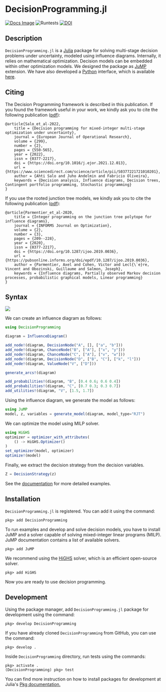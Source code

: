 # DecisionProgramming.jl
[![Docs Image](https://img.shields.io/badge/docs-latest-blue.svg)](https://gamma-opt.github.io/DecisionProgramming.jl/dev/)
![Runtests](https://github.com/gamma-opt/DecisionProgramming.jl/workflows/Runtests/badge.svg)
[![DOI](https://zenodo.org/badge/269314037.svg)](https://zenodo.org/badge/latestdoi/269314037)

## Description
`DecisionProgramming.jl` is a [Julia](https://julialang.org/) package for solving multi-stage decision problems under uncertainty, modeled using influence diagrams. Internally, it relies on mathematical optimization. Decision models can be embedded within other optimization models. We designed the package as [JuMP](https://jump.dev/) extension. We have also developed a [Python](https://python.org) interface, which is available [here](https://github.com/gamma-opt/pyDecisionProgramming). 

## Citing
The Decision Programming framework is described in this publication. If you found the framework useful in your work, we kindly ask you to cite the following publication ([pdf](https://www.sciencedirect.com/science/article/pii/S0377221721010201/pdf)):
```
@article{Salo_et_al-2022,
    title = {Decision programming for mixed-integer multi-stage optimization under uncertainty},
    journal = {European Journal of Operational Research},
    volume = {299},
    number = {2},
    pages = {550-565},
    year = {2022},
    issn = {0377-2217},
    doi = {https://doi.org/10.1016/j.ejor.2021.12.013},
    url = {https://www.sciencedirect.com/science/article/pii/S0377221721010201},
    author = {Ahti Salo and Juho Andelmin and Fabricio Oliveira},
    keywords = {Decision analysis, Influence diagrams, Decision trees, Contingent portfolio programming, Stochastic programming}
}
```

If you use the rooted junction tree models, we kindly ask you to cite the following publication ([pdf](https://www.sciencedirect.com/science/article/pii/S0377221721010201/pdf)):
```
@article{Parmentier_et_al-2020,
    title = {Integer programming on the junction tree polytope for influence diagrams},
    journal = {INFORMS Journal on Optimization},
    volume = {2},
    number = {3},
    pages = {209--228},
    year = {2020},
    issn = {0377-2217},
    doi = {https://doi.org/10.1287/ijoo.2019.0036},
    url = {https://pubsonline.informs.org/doi/epdf/10.1287/ijoo.2019.0036},
    author = {Parmentier, Axel and Cohen, Victor and Lecl{\`e}re, Vincent and Obozinski, Guillaume and Salmon, Joseph},
    keywords = {Influence diagrams, Partially observed Markov decision processes, probabilistic graphical models, Linear programming}
}
```

## Syntax
![](examples/figures/simple-id.svg)

We can create an influence diagram as follows:

```julia
using DecisionProgramming

diagram = InfluenceDiagram()

add_node!(diagram, DecisionNode("A", [], ["a", "b"]))
add_node!(diagram, ChanceNode("B", ["A"], ["x", "y"]))
add_node!(diagram, ChanceNode("C", ["A"], ["v", "w"]))
add_node!(diagram, DecisionNode("D", ["B", "C"], ["k", "l"]))
add_node!(diagram, ValueNode("V", ["D"]))

generate_arcs!(diagram)

add_probabilities!(diagram, "B", [0.4 0.6; 0.6 0.4])
add_probabilities!(diagram, "C", [0.7 0.3; 0.3 0.7])
add_utilities!(diagram, "V", [1.5, 1.7])
```

Using the influence diagram, we generate the model as follows:

```julia
using JuMP
model, z, variables = generate_model(diagram, model_type="RJT")
```

We can optimize the model using MILP solver.

```julia
using HiGHS
optimizer = optimizer_with_attributes(
    () -> HiGHS.Optimizer()
)
set_optimizer(model, optimizer)
optimize!(model)
```

Finally, we extract the decision strategy from the decision variables.

```julia
Z = DecisionStrategy(z)
```

See the [documentation](https://gamma-opt.github.io/DecisionProgramming.jl/dev/) for more detailed examples.


## Installation
`DecisionProgramming.jl` is registered. You can add it using the command:

```julia-repl
pkg> add DecisionProgramming
```

To run examples and develop and solve decision models, you have to install JuMP and a solver capable of solving mixed-integer linear programs (MILP). JuMP documentation contains a list of available solvers.

```julia-repl
pkg> add JuMP
```

We recommend using the [HiGHS](https://highs.dev/) solver, which is an efficient open-source solver.

```julia-repl
pkg> add HiGHS
```

Now you are ready to use decision programming.


## Development
Using the package manager, add `DecisionProgramming.jl` package for development using the command:

```julia-repl
pkg> develop DecisionProgramming
```

If you have already cloned `DecisionProgramming` from GitHub, you can use the command:

```julia-repl
pkg> develop .
```

Inside `DecisionProgramming` directory, run tests using the commands:

```julia-repl
pkg> activate .
(DecisionProgramming) pkg> test
```

You can find more instruction on how to install packages for development at Julia's [Pkg documentation.](https://docs.julialang.org/en/v1/stdlib/Pkg/)
